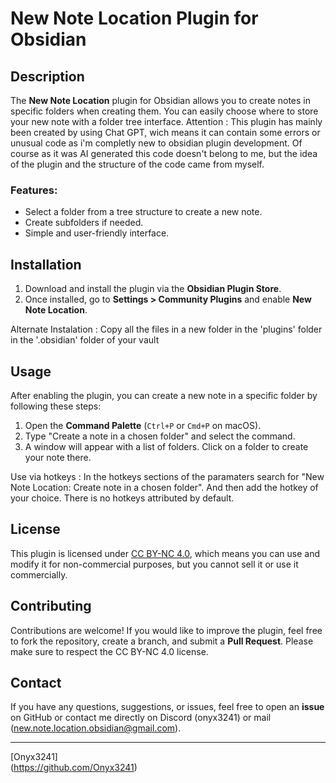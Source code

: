 # New Note Location Plugin for Obsidian

## Description

The **New Note Location** plugin for Obsidian allows you to create notes in specific folders when creating them. You can easily choose where to store your new note with a folder tree interface.
Attention : This plugin has mainly been created by using Chat GPT, wich means it can contain some errors or unusual code as i'm completly new to obsidian plugin development. Of course as it was AI generated this code doesn't belong to me, but the idea of the plugin and the structure of the code came from myself.
### Features:
- Select a folder from a tree structure to create a new note.
- Create subfolders if needed.
- Simple and user-friendly interface.

## Installation

1. Download and install the plugin via the **Obsidian Plugin Store**.
2. Once installed, go to **Settings > Community Plugins** and enable **New Note Location**.

Alternate Instalation : 
Copy all the files in a new folder in the 'plugins' folder in the '.obsidian' folder of your vault
## Usage

After enabling the plugin, you can create a new note in a specific folder by following these steps:

1. Open the **Command Palette** (`Ctrl+P` or `Cmd+P` on macOS).
2. Type "Create a note in a chosen folder" and select the command.
3. A window will appear with a list of folders. Click on a folder to create your note there.

Use via hotkeys : 
In the hotkeys sections of the paramaters search for "New Note Location: Create note in a chosen folder". And then add the hotkey of your choice. There is no hotkeys attributed by default.
## License

This plugin is licensed under [CC BY-NC 4.0](https://creativecommons.org/licenses/by-nc/4.0/), which means you can use and modify it for non-commercial purposes, but you cannot sell it or use it commercially.

## Contributing

Contributions are welcome! If you would like to improve the plugin, feel free to fork the repository, create a branch, and submit a **Pull Request**. Please make sure to respect the CC BY-NC 4.0 license.

## Contact

If you have any questions, suggestions, or issues, feel free to open an **issue** on GitHub or contact me directly on Discord (onyx3241) or mail (new.note.location.obsidian@gmail.com). 

---

[Onyx3241]  
(https://github.com/Onyx3241)
